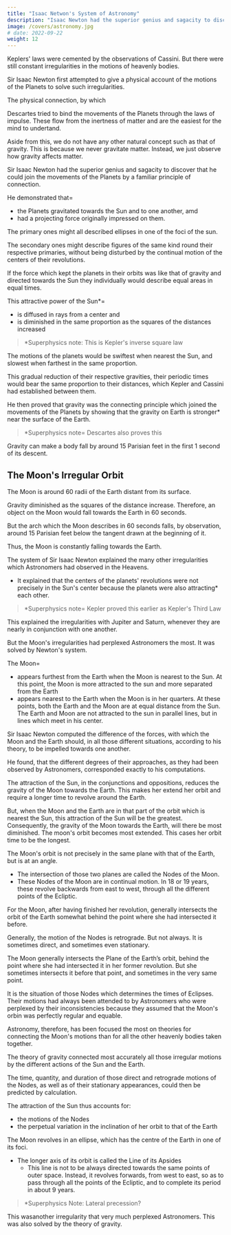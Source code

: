 ```yaml
---
title: "Isaac Netwon's System of Astronomy"
description: "Isaac Newton had the superior genius and sagacity to discover that he could join the movements of the Planets by a familiar principle of connection"
image: /covers/astronomy.jpg
# date: 2022-09-22
weight: 12
---
```




Keplers' laws were cemented by the observations of Cassini. But there were still constant irregularities in the motions of heavenly bodies.

<!-- Tthe philosophy of Descartes, which could afford no reason, why such particular laws should be observed, might continue to amuse the learned in other sciences, but could no longer satisfy those that were skilled in Astronomy.  -->

Sir Isaac Newton first attempted to give a physical account of the motions of the Planets to solve such irregularities.

The physical connection, by which 

Descartes tried to bind the movements of the Planets through the laws of impulse. These flow from the inertness of matter and are the easiest for the mind to undertand. 

Aside from this, we do not have any other natural concept such as that of gravity. This is because we never gravitate matter. Instead, we just observe how gravity affects matter.  

<!-- ; of all the orders of succession, those which are most familiar to the
imagination; as they all . After this quality, there is no
other, with which we are so well acquainted, as that of gravity.  -->

<!-- We never act upon
matter, but we have occasion to observe it. 
 -->

Sir Isaac Newton had the superior genius and sagacity  <!-- , therefore, made the most happy, and, we may now say, the greatest and most admirable improvement that was ever made in philosophy, when he --> to discover that he could join the movements of the Planets by a familiar principle of connection.<!--  which completely removed all the difficulties the imagination had hitherto felt in attending to them.  -->

He demonstrated that= 
- the Planets gravitated towards the Sun and to one another, amd
- had a projecting force originally impressed on them.

The primary ones might all described ellipses in one of the foci of the sun. 

The secondary ones might describe figures of the same kind round their respective primaries, without being disturbed by the continual motion of the centers of their revolutions. 

If the force which kept the planets in their orbits was like that of gravity and directed towards the Sun they individually would describe equal areas in equal times. 

This attractive power of the Sun*= 
- is diffused in rays from a center and 
- is diminished in the same proportion as the squares of the distances increased

> *Superphysics note: This is Kepler's inverse square law 


The motions of the planets would be swiftest when nearest the Sun, and slowest when farthest in the same proportion.
<!--   off from him, in the same proportion in which, by observation, they are discovered to be;  -->

This gradual reduction of their respective gravities, their periodic times would bear the same proportion to their distances, which Kepler and Cassini had established between them. 

He then proved that gravity was the connecting principle which joined the movements of the Planets by showing that the gravity on Earth is stronger* near the surface of the Earth. 

> *Superphysics note=  Descartes also proves this


Gravity can make a body fall by around 15 Parisian feet in the first 1 second of its descent. 


## The Moon's Irregular Orbit

The Moon is around 60 radii of the Earth distant from its surface. 

Gravity diminished as the squares of the distance increase. Therefore, an object on the Moon would fall towards the Earth in 60 seconds. <!-- , through the same space, which it falls near its surface in one second.  -->

But the arch which the Moon describes in 60 seconds falls, by observation, around 15 Parisian feet below the tangent drawn at the beginning of it. 

Thus, the Moon is constantly falling towards the Earth.

The system of Sir Isaac Newton explained the many other irregularities which Astronomers had observed in the Heavens. 
- It explained that the centers of the planets' revolutions were not precisely in the Sun's center because the planets were also attracting* each other. <!-- , but in the common center of gravity of the Sun and the Planets.  -->

> *Superphysics note=  Kepler proved this earlier as Kepler's Third Law


This explained the irregularities with Jupiter and Saturn, whenever they are nearly in conjunction with one another.
<!-- From the mutual attraction of the Planets, it gave a reason for some other irregularities in their motions; -->  

But the Moon's irregularities had perplexed Astronomers the most. It was solved by Newton's system. <!--  corresponded, if possible, yet more accurately with them than with any of the other Planets. -->

The Moon= 
- appears furthest from the Earth when the Moon is nearest to the Sun. At this point, the Moon is more attracted to the sun and more separated from the Earth
- appears nearest to the Earth when the Moon is in her quarters. At these points, both the Earth and the Moon are at equal distance from the Sun. The Earth and Moon are not attracted to the sun in parallel lines, but in lines which meet in his center. 

<!-- On the contrary, when in opposition to the Sun, she is further from the Sun than the Earth.  -->

<!-- The Earth is more attracted to the Sun when the Moon is farthest from the Sun. Consequently, the Earth is also further separated from the Moon.  -->

<!-- , are equally attracted to the sun. They would not, upon this account alone, therefore, be brought nearer to one another.  -->

<!-- , however, that they are attracted towards the Sun, but in , they are, thereby, still further approached to one another.  -->

Sir Isaac Newton computed the difference of the forces, with which the Moon and the Earth should, in all those different situations, according to his theory, to be impelled towards one another. 

He found, that the different degrees of their approaches, as they had been observed by Astronomers, corresponded exactly to his computations.

The attraction of the Sun, in the conjunctions and oppositions, reduces the gravity of the Moon towards the Earth. This makes her extend her orbit and require a longer time to revolve around the Earth. 

But, when the Moon and the Earth are in that part of the orbit which is nearest the Sun, this attraction of the Sun will be the greatest. Consequently, the gravity of the Moon towards the Earth, will there be most diminished. The moon's orbit becomes most extended. This cases her orbit time to be the longest. 

<!-- This is, also, agreeable to experience, and in the very same proportion, in which, by computation, from these principles, it might be expected. -->

The Moon's orbit is not precisely in the same plane with that of the Earth, but is at an angle. 
- The intersection of those two planes are called the Nodes of the Moon. 
- These Nodes of the Moon are in continual motion. In 18 or 19 years, these revolve backwards from east to west, through all the different points of the Ecliptic. 

For the Moon, after having finished her revolution, generally intersects the orbit of the Earth somewhat behind the point where she had intersected it before. 

Generally, the motion of the Nodes is retrograde. But not always. It is sometimes direct, and sometimes even stationary. 

The Moon generally intersects the Plane of the Earth’s orbit, behind the point where she had intersected it in her former revolution. But she sometimes intersects it before that point, and sometimes in the very same point. 

It is the situation of those Nodes which determines the times of Eclipses. Their motions had always been attended to by Astronomers who were perplexed by their inconsistencies because they assumed that the Moon's orbin was perfectly regular and equable.

<!-- Nothing, however, had perplexed them more, than to account for these so inconsistent motions, and, at the same time, preserve their so much sought–for regularity in the revolutions of the Moon. 

For they had no other means of connecting the appearances together, than by supposing the motions which produced them, to be, in reality, .  -->

Astronomy, therefore, has been focused the most on theories for connecting the Moon's motions than for  all the other heavenly bodies taken together.

The theory of gravity connected most accurately all those irregular motions by the different actions of the Sun and the Earth. 

The time, quantity, and duration of those direct and retrograde motions of the Nodes, as well as of their stationary appearances, could then be predicted by calculation.

The attraction of the Sun thus accounts for:
- the motions of the Nodes
- the perpetual variation in the inclination of her orbit to that of the Earth

The Moon revolves in an ellipse, which has the centre of the Earth in one of its foci. 
- The longer axis of its orbit is called the Line of its Apsides
  - This line is not to be always directed towards the same points of outer space. Instead, it revolves forwards, from west to east, so as to pass through all the points of the Ecliptic, and to complete its period in about 9 years.

> *Superphysics Note: Lateral precession?


This wasanother irregularity that very much perplexed Astronomers. This was also solved by the theory of gravity.


